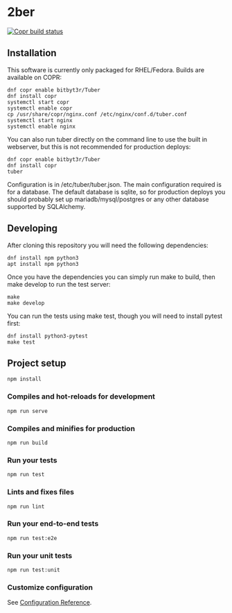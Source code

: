 # 2ber
[![Copr build status](https://copr.fedorainfracloud.org/coprs/bitbyt3r/Tuber/package/tuber/status_image/last_build.png)](https://copr.fedorainfracloud.org/coprs/bitbyt3r/Tuber/package/tuber/)

## Installation
This software is currently only packaged for RHEL/Fedora. Builds are available on COPR:
```
dnf copr enable bitbyt3r/Tuber
dnf install copr
systemctl start copr
systemctl enable copr
cp /usr/share/copr/nginx.conf /etc/nginx/conf.d/tuber.conf
systemctl start nginx
systemctl enable nginx
```

You can also run tuber directly on the command line to use the built in webserver, but this is not recommended for production deploys:
```
dnf copr enable bitbyt3r/Tuber
dnf install copr
tuber
```

Configuration is in /etc/tuber/tuber.json. The main configuration required is for a database. The default database is sqlite, so for production deploys you should probably set up mariadb/mysql/postgres or any other database supported by SQLAlchemy.

## Developing
After cloning this repository you will need the following dependencies:
```
dnf install npm python3
apt install npm python3
```

Once you have the dependencies you can simply run make to build, then make develop to run the test server:
```
make
make develop
```

You can run the tests using make test, though you will need to install pytest first:
```
dnf install python3-pytest
make test
```

## Project setup
```
npm install
```

### Compiles and hot-reloads for development
```
npm run serve
```

### Compiles and minifies for production
```
npm run build
```

### Run your tests
```
npm run test
```

### Lints and fixes files
```
npm run lint
```

### Run your end-to-end tests
```
npm run test:e2e
```

### Run your unit tests
```
npm run test:unit
```

### Customize configuration
See [Configuration Reference](https://cli.vuejs.org/config/).
